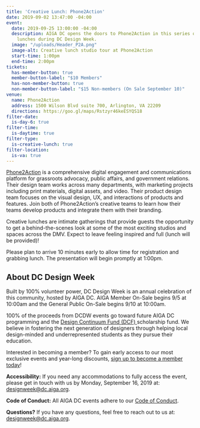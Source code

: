 ```yaml
---
title: 'Creative Lunch: Phone2Action'
date: 2019-09-02 13:47:00 -04:00
event:
  date: 2019-09-25 13:00:00 -04:00
  description: AIGA DC opens the doors to Phone2Action in this series of creative
    lunches during DC Design Week.
  image: "/uploads/Header_P2A.png"
  image-alt: Creative lunch studio tour at Phone2Action
  start-time: 1:00pm
  end-time: 2:00pm
tickets:
  has-member-button: true
  member-button-label: "$10 Members"
  has-non-member-button: true
  non-member-button-label: "$15 Non-members (On Sale September 10)"
venue:
  name: Phone2Action
  address: 1500 Wilson Blvd suite 700, Arlington, VA 22209
  directions: https://goo.gl/maps/Rstzyr46keESYQS18
filter-date:
  is-day-6: true
filter-time:
  is-daytime: true
filter-type:
  is-creative-lunch: true
filter-location:
  is-va: true
---
```


[Phone2Action](https://phone2action.com) is a comprehensive digital engagement and communications platform for grassroots advocacy, public affairs, and government relations. Their design team works across many departments, with marketing projects including print materials, digital assets, and video. Their product design team focuses on the visual design, UX, and interactions of products and features. Join both of Phone2Action’s creative teams to learn how their teams develop products and integrate them with their branding.

Creative lunches are intimate gatherings that provide guests the opportunity to get a behind-the-scenes look at some of the most exciting studios and spaces across the DMV. Expect to leave feeling inspired and full (lunch will be provided)!

Please plan to arrive 10 minutes early to allow time for registration and grabbing lunch. The presentation will begin promptly at 1:00pm.

## About DC Design Week
Built by 100% volunteer power, DC Design Week is an annual celebration of this community, hosted by AIGA DC. AIGA Member On-Sale begins 9/5 at 10:00am and the General Public On-Sale begins 9/10 at 10:00am.

100% of the proceeds from DCDW events go toward future AIGA DC programming and the [Design Continuum Fund (DCF) ](https://www.givecontinuum.org/) scholarship fund. We believe in fostering the next generation of designers through helping local design-minded and underrepresented students as they pursue their education.

Interested in becoming a member? To gain early access to our most exclusive events and year-long discounts, [sign up to become a member today](https://my.aiga.org/)! 

**Accessibility:**
If you need any accommodations to fully access the event, please get in touch with us by Monday, September 16, 2019 at: designweek@dc.aiga.org.

**Code of Conduct:**
All AIGA DC events adhere to our [Code of Conduct](https://dc.aiga.org/events/code-of-conduct/).

**Questions?**
If you have any questions, feel free to reach out to us at: designweek@dc.aiga.org.